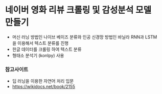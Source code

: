 # 네이버 영화 리뷰 크롤링 및 감성분석 모델 만들기

- 머신 러닝 방법인 나이브 베이즈 분류와 인공 신경망 방법인 바닐라 RNN과 LSTM을 이용해서 텍스트 분류를 진행
- 한글 데이터를 크롤링 하여 텍스트 분류
- 형태소 분석기 (konlpy) 사용


### 참고사이트 
- 딥 러닝을 이용한 자연어 처리 입문
- https://wikidocs.net/book/2155